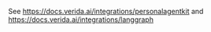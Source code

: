 
See https://docs.verida.ai/integrations/personalagentkit and https://docs.verida.ai/integrations/langgraph
